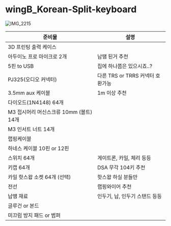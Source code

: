 # wingB_Korean-Split-keyboard
![IMG_2215](https://user-images.githubusercontent.com/91782246/135714224-32667858-1275-41bc-b0fe-18ebc63cbfb1.JPG)

|준비물|설명|
|-----|-----|
|3D 프린팅 출력 케이스|
|아두이노 프로 마이크로 2개|납땜 된거 추천|
|5핀 to USB|집에 하나쯤은 있으시죠..?|
|PJ325(오디오 커넥터)|다른 TRS or TRRS 커넥터 호환가능|
|3.5mm aux 케이블|1m 이상 추천|
|다이오드(1N4148) 64개|
|M3 접시머리 머신스크류 10mm (볼트) 14개|
|M3 인서트 너트 14개|
|랩핑케이블|
|하네스 케이블 10핀 or 12핀|
|스위치 64개|게이트론, 카일, 체리 등등|
|키캡 64개|DSA 무각 104키 추천|
|카일 핫스왑 소켓 64개 (선택)|핫스왑 하실 분들만|
|전선|랩핑와이어 추천|
|납땜 재료|인두기, 납, 인두기 스탠드 등등|
|글루건 or 본드|
|미끄럼 방지 패드 or 범퍼|







 


